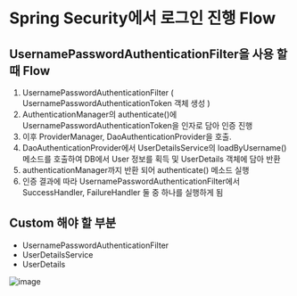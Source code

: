 # Spring Security에서 로그인 진행 Flow

## UsernamePasswordAuthenticationFilter을 사용 할 때 Flow
1. UsernamePasswordAuthenticationFilter ( UsernamePasswordAuthenticationToken 객체 생성 ) 
2. AuthenticationManager의 authenticate()에 UsernamePasswordAuthenticationToken을 인자로 담아 인증 진행
3. 이후 ProviderManager, DaoAuthenticationProvider을 호출.
4. DaoAuthenticationProvider에서 UserDetailsService의 loadByUsername() 메소드를 호출하여 DB에서 User 정보를 획득 및 UserDetails 객체에 담아 반환
5. authenticationManager까지 반환 되어 authenticate() 메소드 실행
6. 인증 결과에 따라 UsernamePasswordAuthenticationFilter에서 SuccessHandler, FailureHandler 둘 중 하나를 실행하게 됨

## Custom 해야 할 부분
- UsernamePasswordAuthenticationFilter
- UserDetailsService
- UserDetails

![image](https://github.com/user-attachments/assets/ba8c5d0d-60b1-4cbb-812d-423ab5f5848d) 

